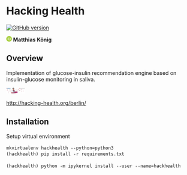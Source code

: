 # Hacking Health

[![GitHub version](https://badge.fury.io/gh/matthiaskoenig%2Fhacking_health.svg)](https://badge.fury.io/gh/matthiaskoenig%2Fhacking_health)

<b><a href="https://orcid.org/0000-0003-1725-179X" title="0000-0003-1725-179X"><img src="./docs/images/orcid.png" height="15"/></a> Matthias König</b>
## Overview
Implementation of glucose-insulin recommendation engine based on insulin-glucose monitoring in saliva.

<img src="./docs/images/hacking_health.jpg" height="15"/>

http://hacking-health.org/berlin/

## Installation
Setup virtual environment
```
mkvirtualenv hackhealth --python=python3
(hackhealth) pip install -r requirements.txt

(hackhealth) python -m ipykernel install --user --name=hackhealth
```